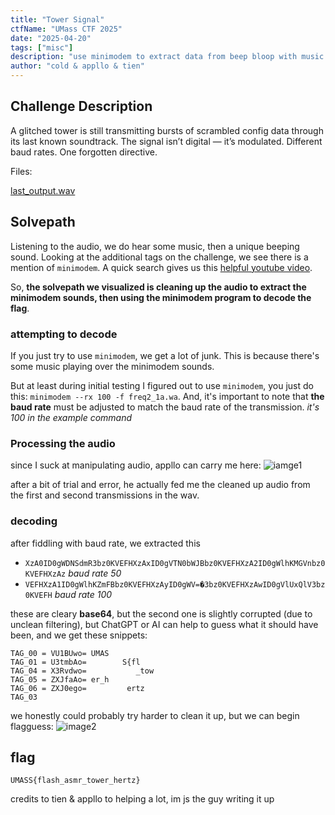 ```yaml
---
title: "Tower Signal"
ctfName: "UMass CTF 2025"
date: "2025-04-20"
tags: ["misc"]
description: "use minimodem to extract data from beep bloop with music over it"
author: "cold & appllo & tien"
---
```


## Challenge Description

A glitched tower is still transmitting bursts of scrambled config data through its last known soundtrack. The signal isn’t digital — it’s modulated. Different baud rates. One forgotten directive.

Files:

[last_output.wav](/api/writeup-assets/umass2025/towersignal/last_output.wav)

## Solvepath

Listening to the audio, we do hear some music, then a unique beeping sound. Looking at the additional tags on the challenge, we see there is a mention of `minimodem`. A quick search gives us this [helpful youtube video](https://www.youtube.com/watch?v=pwuyMJfyNmY).

So, **the solvepath we visualized is cleaning up the audio to extract the minimodem sounds, then using the minimodem program to decode the flag**.

### attempting to decode

If you just try to use `minimodem`, we get a lot of junk. This is because there's some music playing over the minimodem sounds.

But at least during initial testing I figured out to use `minimodem`, you just do this: `minimodem --rx 100 -f freq2_1a.wa`. And, it's important to note that **the baud rate** must be adjusted to match the baud rate of the transmission. _it's 100 in the example command_

### Processing the audio

since I suck at manipulating audio, appllo can carry me here:
![iamge1](/api/writeup-assets/umass2025/towersignal/image1.png)

after a bit of trial and error, he actually fed me the cleaned up audio from the first and second transmissions in the wav.

### decoding

after fiddling with baud rate, we extracted this

- `XzA0ID0gWDNSdmR3bz0KVEFHXzAxID0gVTN0bWJBbz0KVEFHXzA2ID0gWlhKMGVnbz0KVEFHXzAz` _baud rate 50_
- `VEFHXzA1ID0gWlhKZmFBbz0KVEFHXzAyID0gWV=�3bz0KVEFHXzAwID0gVlUxQlV3bz0KVEFH` _baud rate 100_

these are cleary **base64**, but the second one is slightly corrupted (due to unclean filtering), but ChatGPT or AI can help to guess what it should have been, and we get these snippets:

```none
TAG_00 = VU1BUwo= UMAS
TAG_01 = U3tmbAo=        S{fl
TAG_04 = X3Rvdwo=           _tow
TAG_05 = ZXJfaAo= er_h
TAG_06 = ZXJ0ego=         ertz
TAG_03
```

we honestly could probably try harder to clean it up, but we can begin flagguess:
![image2](/api/writeup-assets/umass2025/towersignal/image2.png)

## flag

`UMASS{flash_asmr_tower_hertz}`

credits to tien & appllo to helping a lot, im js the guy writing it up
